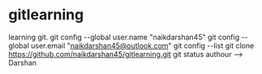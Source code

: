 # gitlearning

learning git.
git config --global user.name "naikdarshan45"
git config --global user.email "naikdarshan45@outlook.com"
git config --list
git clone https://github.com/naikdarshan45/gitlearning.git
git status
authour --> Darshan
